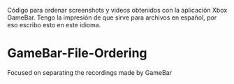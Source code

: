 Código para ordenar screenshots y videos obtenidos con la aplicación Xbox GameBar. Tengo la impresión de que sirve para archivos en español, por eso escribo esto en este idioma.
# GameBar-File-Ordering
Focused on separating the recordings made by GameBar
